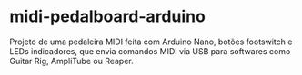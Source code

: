 # midi-pedalboard-arduino
Projeto de uma pedaleira MIDI feita com Arduino Nano, botões footswitch e LEDs indicadores, que envia comandos MIDI via USB para softwares como Guitar Rig, AmpliTube ou Reaper.
